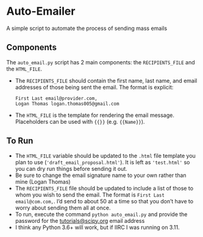 # Auto-Emailer
A simple script to automate the process of sending mass emails

## Components
The `auto_email.py` script has 2 main components: the `RECIPIENTS_FILE` and the `HTML_FILE`.
- The `RECIPIENTS_FILE` should contain the first name, last name, and email addresses of those being sent the email. The format is explicit:

    ```
    First Last email@provider.com,
    Logan Thomas logan.thomas005@gmail.com
    ```
- The `HTML_FILE` is the template for rendering the email message. Placeholders can be used with `{{}}` (e.g. `{{Name}}`).

## To Run
- The `HTML_FILE` variable should be updated to the `.html` file template you plan to use (`'draft_email_proposal.html'`). It is left as `'test.html'` so you can dry run things before sending it out.
- Be sure to change the email signature name to your own rather than mine (Logan Thomas)
- The `RECIPIENTS_FILE` file should be updated to include a list of those to whom you wish to send the email. The format is `First Last email@com.com,`.
I’d send to about 50 at a time so that you don’t have to worry about sending them all at once.
- To run, execute the command `python auto_email.py` and provide the password for the tutorials@scipy.org email address
- I think any Python 3.6+ will work, but if IIRC I was running on 3.11.
